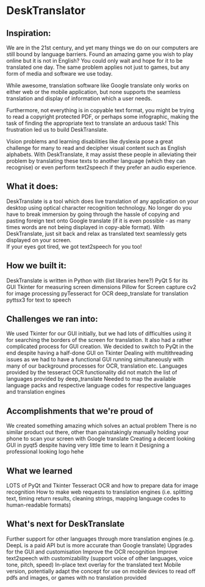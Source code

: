 # DeskTranslator

## Inspiration: 
We are in the 21st century, and yet many things we do on our computers are still bound by language barriers. Found an amazing game you wish to play online but it is not in English? You could only wait and hope for it to be translated one day. The same problem applies not just to games, but any form of media and software we use today. 

While awesome, translation software like Google translate only works on either web or the mobile application, but none supports the seamless translation and display of information which a user needs. 

Furthermore, not everything is in copyable text format, you might be trying to read a copyright protected PDF, or perhaps some infographic, making the task of finding the appropriate text to translate an arduous task! This frustration led us to build DeskTranslate.

Vision problems and learning disabilities like dyslexia pose a great challenge for many to read and decipher visual content such as English alphabets. With DeskTranslate, it may assist these people in alleviating their problem by translating these texts to another language (which they can recognise) or even perform text2speech if they prefer an audio experience.
## What it does:
DeskTranslate is a tool which does live translation of any application on your desktop using optical character recognition technology. No longer do you have to break immersion by going through the hassle of copying and pasting foreign text onto Google translate (if it is even possible - as many times words are not being displayed in copy-able format). With DeskTranslate, just sit back and relax as translated text seamlessly gets displayed on your screen.  
If your eyes got tired, we got text2speech for you too!
## How we built it:
DeskTranslate is written in Python with (list libraries here?)
PyQt 5 for its GUI
Tkinter for measuring screen dimensions
Pillow for Screen capture
cv2 for image processing
pyTesseract for OCR
deep_translate for translation
pyttsx3 for text to speech 
## Challenges we ran into:
We used Tkinter for our GUI initially, but we had lots of difficulties using it for searching the borders of the screen for translation. It also had a rather complicated process for GUI creation. We decided to switch to PyQt in the end despite having a half-done GUI on Tkinter
Dealing with multithreading issues as we had to have a functional GUI running simultaneously with many of our background processes for OCR, translation etc. 
Languages provided by the tesseract OCR functionality did not match the list of languages provided by deep_translate
Needed to map the available language packs and respective language codes for respective languages and translation engines


## Accomplishments that we're proud of
We created something amazing which solves an actual problem
There is no similar product out there, other than painstakingly manually holding your phone to scan your screen with Google translate
Creating a decent looking GUI in pyqt5 despite having very little time to learn it
Designing a professional looking logo hehe
## What we learned
LOTS of PyQt and Tkinter
Tesseract OCR and how to prepare data for image recognition
How to make web requests to translation engines (i.e. splitting text, timing return results, cleaning strings, mapping language codes to human-readable formats)
## What's next for DeskTranslate
Further support for other languages through more translation engines (e.g. DeepL is a paid API but is more accurate than Google translate)
Upgrades for the GUI and customisation 
Improve the OCR recognition
Improve text2speech with customizability (support voice of other languages, voice tone, pitch, speed)
In-place text overlay for the translated text
Mobile version, potentially adapt the concept for use on mobile devices to read off pdfs and images, or games with no translation provided
